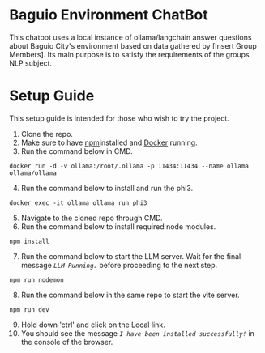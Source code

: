 # Baguio Environment ChatBot
This chatbot uses a local instance of ollama/langchain answer questions about Baguio City's environment based on data gathered by [Insert Group Members]. Its main purpose is to satisfy the requirements of the groups NLP subject.

# Setup Guide
This setup guide is intended for those who wish to try the project.

1. Clone the repo.
2. Make sure to have [npm](https://www.npmjs.com/)installed and [Docker](https://www.docker.com/) running. 
3. Run the command below in CMD. 
```
docker run -d -v ollama:/root/.ollama -p 11434:11434 --name ollama ollama/ollama
```
4. Run the command below to install and run the phi3.
```
docker exec -it ollama ollama run phi3
```
5. Navigate to the cloned repo through CMD.
6. Run the command below to install required node modules.
```
npm install
```
7. Run the command below to start the LLM server. Wait for the final message *` LLM Running. `* before proceeding to the next step.
```
npm run nodemon
```
8. Run the command below in the same repo to start the vite server.
```
npm run dev
```
9. Hold down 'ctrl' and click on the Local link.
10. You should see the message *`I have been installed successfully!`* in the console of the browser.